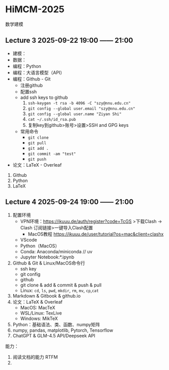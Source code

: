 # HiMCM-2025

数学建模

## Lecture 3 2025-09-22 19:00 —— 21:00

- 建模：
- 数据：
- 编程：Python
- 编程：大语言模型（API）
- 编程：Github - Git
	- 注册github
	- 配置ssh
	- add ssh keys to github
		1. `ssh-keygen -t rsa -b 4096 -C "szy@nnu.edu.cn"`
		2. `git config --global user.email "szy@nnu.edu.cn"` 
		3. `git config --global user.name "Ziyan Shi"`
		4. `cat ~/.ssh/id_rsa.pub`
  		5. 复制key到github>账号>设置>SSH and GPG keys
	- 常用命令
		- `git clone`
		- `git pull`
		- `git add .` 
		- `git commit -am "test"` 
		- `git push` 
- 论文：LaTeX - Overleaf

1. Github
1. Python
1. LaTeX

## Lecture 4 2025-09-24 19:00 —— 21:00
1. 配置环境
    - VPN环境：https://ikuuu.de/auth/register?code=TcGS >下载Clash -> Clash 订阅链接>一键导入Clash配置
        - MacOS教程 https://ikuuu.de/user/tutorial?os=mac&client=clashx
    - VScode
    - Python（MacOS）
    - Conda: Anaconda/miniconda // uv
    - Jupyter Notebook:*.ipynb 
2. Github & Git & Linux/MacOS命令行
    - ssh key
    - git config
    - github
    - git clone & add & commit & push & pull
	- Linux: `cd`, `ls`, `pwd`, `mkdir`, `rm`, `mv`, `cp`,`cat`
3. Markdown & Gitbook & github.io
4. 论文：LaTeX & Overleaf
	- MacOS: MacTeX
	- WSL/Linux: TexLive
	- Windows: MikTeX
5. Python：基础语法、类、函数、numpy矩阵
6. numpy, pandas, matplotlib, Pytorch, Tensorflow
7. ChatGPT & GLM-4.5 API/Deepseek API


能力：
1. 阅读文档的能力 RTFM
2. 
